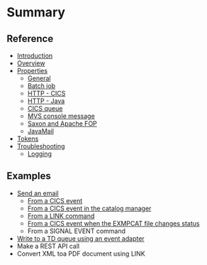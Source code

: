 # Summary

## Reference
* [Introduction](README.md)
* [Overview](docs/README.md)
* [Properties](docs/properties.md)
    * [General](docs/general.md)
    * [Batch job](docs/batch-job.md)
    * [HTTP - CICS](docs/cics-http.md)
    * [HTTP - Java](docs/java-http.md)
    * [CICS queue](docs/cics-queue.md)
    * [MVS console message](docs/mvs-console-message.md)
    * [Saxon and Apache FOP](docs/saxon-and-apache-fop.md)
    * [JavaMail](docs/javamail.md)
* [Tokens](docs/tokens.md)
* [Troubleshooting](docs/troubleshooting.md)
    * [Logging](docs/logging.md)

## Examples
* [Send an email](docs/send-an-email.md)
    * [From a CICS event](docs/send-an-email-using-an-event-adapter.md)
    * [From a CICS event in the catalog manager](docs/from-an-event-in-the-catalog-manager-application.md)
    * [From a LINK command](docs/using-link.md)
    * [From a CICS event when the EXMPCAT file changes status](docs/when-the-exmpcat-file-changes-status.md)
    * From a SIGNAL EVENT command
* [Write to a TD queue using an event adapter](docs/write-to-a-td-queue-using-an-event-adapter.md)
* Make a REST API call
* Convert XML toa PDF document using LINK

